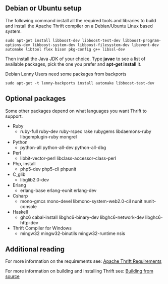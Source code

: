 ## Debian or Ubuntu setup
The following command install all the required tools and libraries to build and install the Apache Thrift compiler on a Debian/Ubuntu Linux based system.

	sudo apt-get install libboost-dev libboost-test-dev libboost-program-options-dev libboost-system-dev libboost-filesystem-dev libevent-dev automake libtool flex bison pkg-config g++ libssl-dev 

Then install the Java JDK of your choice. Type **javac** to see a list of available packages, pick the one you prefer and **apt-get install** it.

Debian Lenny Users need some packages from backports
	
	sudo apt-get -t lenny-backports install automake libboost-test-dev

## Optional packages

Some other packages depend on what languages you want Thrift to support.

 * Ruby 
	* ruby-full ruby-dev ruby-rspec rake rubygems libdaemons-ruby libgemplugin-ruby mongrel
 * Python
	* python-all python-all-dev python-all-dbg
 * Perl
	* libbit-vector-perl libclass-accessor-class-perl
 * Php, install
	* php5-dev php5-cli phpunit
 * C_glib
	* libglib2.0-dev
 * Erlang
	* erlang-base erlang-eunit erlang-dev
 * Csharp
	* mono-gmcs mono-devel libmono-system-web2.0-cil nunit nunit-console
 * Haskell
	* ghc6 cabal-install libghc6-binary-dev libghc6-network-dev libghc6-http-dev
 * Thrift Compiler for Windows
	* mingw32 mingw32-binutils mingw32-runtime nsis


## Additional reading

For more information on the requirements see: [Apache Thrift Requirements](/docs/install)

For more information on building and installing Thrift see: [Building from source](/docs/BuildingFromSource)
